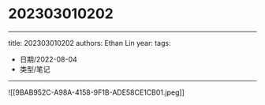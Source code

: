 # 202303010202


---
title: 202303010202
authors: Ethan Lin
year:
tags:
  - 日期/2022-08-04 
  - 类型/笔记 
---





![[9BAB952C-A98A-4158-9F1B-ADE58CE1CB01.jpeg]]
